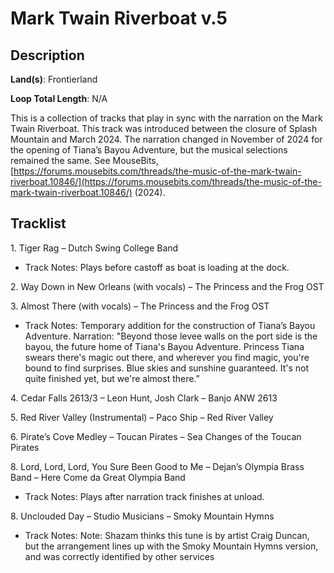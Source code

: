 # Mark Twain Riverboat v.5

## Description

**Land(s)**: Frontierland

**Loop Total Length**: N/A

This is a collection of tracks that play in sync with the narration on the Mark Twain Riverboat. This track was introduced between the closure of Splash Mountain and March 2024. The narration changed in November of 2024 for the opening of Tiana’s Bayou Adventure, but the musical selections remained the same. See MouseBits, [https://forums.mousebits.com/threads/the-music-of-the-mark-twain-riverboat.10846/](https://forums.mousebits.com/threads/the-music-of-the-mark-twain-riverboat.10846/) (2024).

## Tracklist

1\. Tiger Rag – Dutch Swing College Band

- Track Notes: Plays before castoff as boat is loading at the dock.

2\. Way Down in New Orleans (with vocals) – The Princess and the Frog OST



3\. Almost There (with vocals) – The Princess and the Frog OST

- Track Notes: Temporary addition for the construction of Tiana’s Bayou Adventure. Narration: "Beyond those levee walls on the port side is the bayou, the future home of Tiana's Bayou Adventure. Princess Tiana swears there's magic out there, and wherever you find magic, you're bound to find surprises. Blue skies and sunshine guaranteed. It's not quite finished yet, but we're almost there.”

4\. Cedar Falls 2613/3 – Leon Hunt, Josh Clark – Banjo ANW 2613



5\. Red River Valley (Instrumental) – Paco Ship – Red River Valley



6\. Pirate’s Cove Medley – Toucan Pirates – Sea Changes of the Toucan Pirates



8\. Lord, Lord, Lord, You Sure Been Good to Me – Dejan’s Olympia Brass Band – Here Come da Great Olympia Band

- Track Notes: Plays after narration track finishes at unload.

8\. Unclouded Day – Studio Musicians – Smoky Mountain Hymns

- Track Notes: Note: Shazam thinks this tune is by artist Craig Duncan, but the arrangement lines up with the Smoky Mountain Hymns version, and was correctly identified by other services
